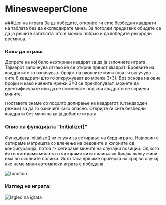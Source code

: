 # MinesweeperClone

###Цел на играта
За да победите, откријте ги сите безбедни квадрати на таблата без да експлодирате мина. За поголем предизвик обидете се да ја решите загатката што е можно побрзо и да победите рекордни времиња.


### Како да играш
Допрете на кој било неоткриен квадрат за да ја започнете играта. Тајмерот започнува откако ќе се открие првиот квадрат.
Броевите на квадратите го означуваат бројот на околните мини (ова ги вклучува сите 8 квадрати што го опкружуваат во мрежа 3×3). Врз основа на овие бројки и како нивните мрежи 3×3 се преклопуваат, можете да идентификувате или да се сомневате под кои квадрати се скриени мините.

Поставете знаме со подолго допирање на квадратот (Стандарден режим) за да го означите како опасно. 
Откријте ги сите безбедни квадрати без мини за да ја добиете играта.

### Опис на функцијата "Initialize()"
Функцијата Initialize() ни служи за сетирање на борд играта. Најпрвин е сетираме матрицата со влечење на редовите и колоните од конфигурација,
потоа ги сетираме мините на случајни позиции. Од кога ќе ги сетираме мините ги сетираме сите полиња со бројка колку мини има во околните полиња.
Исто така вршиме проверка на крај во случај ако нема мини автоматски играта е победена.

![function](https://user-images.githubusercontent.com/44586835/177053755-b3a11359-1d60-4c39-8f04-610b455392e0.png)


### Изглед на играта:
![Izgled na igrata](https://user-images.githubusercontent.com/44586835/177053518-8c27191f-0a8d-4e37-b5f8-6d7be914c7e0.png)
